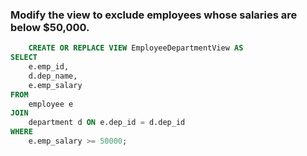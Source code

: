 ### Modify the view to exclude employees whose salaries are below $50,000.
```sql
    CREATE OR REPLACE VIEW EmployeeDepartmentView AS
SELECT 
    e.emp_id,
    d.dep_name,
    e.emp_salary
FROM 
    employee e
JOIN 
    department d ON e.dep_id = d.dep_id
WHERE 
    e.emp_salary >= 50000;
```